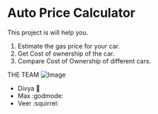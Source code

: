 # Auto Price Calculator 

This project is will help you.
1) Estimate the gas price for your car.
2) Get Cost of ownership of the car.
3) Compare Cost of Ownership of different cars.


THE TEAM 
![Image](https://tenor.com/view/tag-team-dog-cute-gif-9769857)

 - Divya :dog:
 - Max :godmode:
 - Veer :squirrel:
